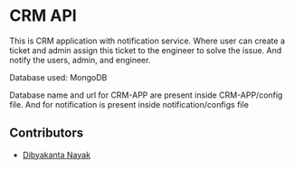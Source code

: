 # CRM API

This is CRM application with notification service. Where user can create a ticket and admin assign this ticket to the engineer to solve the issue. And notify the users, admin, and engineer.

Database used: MongoDB

Database name and url for CRM-APP are present inside CRM-APP/config file. And for notification is present inside notification/configs file


## Contributors

- [Dibyakanta Nayak](https://github.com/Litun098/)


